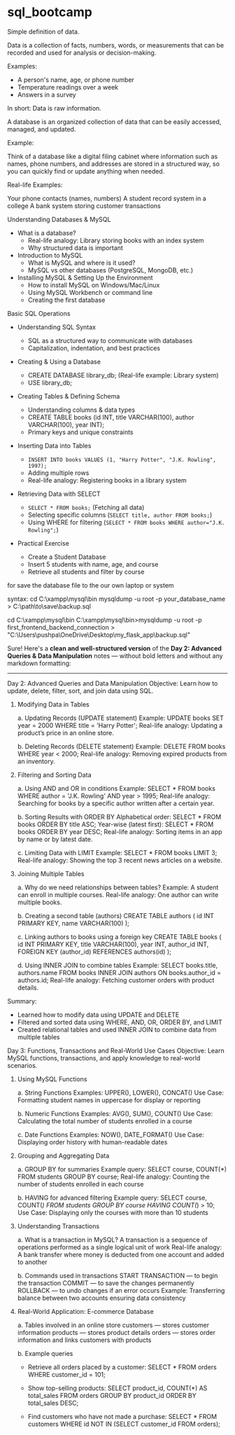 # sql_bootcamp


Simple definition of data.

Data is a collection of facts, numbers, words, or measurements that can be recorded and used for analysis or decision-making.

Examples:

* A person's name, age, or phone number
* Temperature readings over a week
* Answers in a survey

In short: Data is raw information.


A database is an organized collection of data that can be easily accessed, managed, and updated.

Example:

Think of a database like a digital filing cabinet where information such as names, phone numbers, and addresses are stored in a structured way, so you can quickly find or update anything when needed.

Real-life Examples:

 Your phone contacts (names, numbers)
 A student record system in a college
 A bank system storing customer transactions



Understanding Databases & MySQL

- What is a database?
    - Real-life analogy: Library storing books with an index system
    - Why structured data is important
- Introduction to MySQL
    - What is MySQL and where is it used?
    - MySQL vs other databases (PostgreSQL, MongoDB, etc.)
- Installing MySQL & Setting Up the Environment
    - How to install MySQL on Windows/Mac/Linux
    - Using MySQL Workbench or command line
    - Creating the first database

Basic SQL Operations

- Understanding SQL Syntax
    - SQL as a structured way to communicate with databases
    - Capitalization, indentation, and best practices
  

- Creating & Using a Database
    - CREATE DATABASE library_db; (Real-life example: Library system)
    - USE library_db;
      
- Creating Tables & Defining Schema
  - Understanding columns & data types
  - CREATE TABLE books (id INT, title VARCHAR(100), author VARCHAR(100), year INT);
  - Primary keys and unique constraints
- Inserting Data into Tables
    - `INSERT INTO books VALUES (1, "Harry Potter", "J.K. Rowling", 1997);`
    - Adding multiple rows
    - Real-life analogy: Registering books in a library system
- Retrieving Data with SELECT
    - `SELECT * FROM books;` (Fetching all data)
    - Selecting specific columns (`SELECT title, author FROM books;`)
    - Using WHERE for filtering (`SELECT * FROM books WHERE author="J.K. Rowling";`)
- Practical Exercise
    - Create a Student Database
    - Insert 5 students with name, age, and course
    - Retrieve all students and filter by course



for save the database file to the our own laptop or system

syntax:
cd C:\xampp\mysql\bin
mysqldump -u root -p your_database_name > C:\path\to\save\backup.sql


cd C:\xampp\mysql\bin
C:\xampp\mysql\bin>mysqldump -u root -p first_frontend_backend_connection > "C:\Users\pushpa\OneDrive\Desktop\my_flask_app\backup.sql"

Sure! Here's a **clean and well-structured version** of the **Day 2: Advanced Queries & Data Manipulation** notes — without bold letters and without any markdown formatting:

---

Day 2: Advanced Queries and Data Manipulation
Objective: Learn how to update, delete, filter, sort, and join data using SQL.

1. Modifying Data in Tables

   a. Updating Records (UPDATE statement)
   Example:
   UPDATE books SET year = 2000 WHERE title = 'Harry Potter';
   Real-life analogy: Updating a product’s price in an online store.

   b. Deleting Records (DELETE statement)
   Example:
   DELETE FROM books WHERE year < 2000;
   Real-life analogy: Removing expired products from an inventory.

2. Filtering and Sorting Data

   a. Using AND and OR in conditions
   Example:
   SELECT \* FROM books WHERE author = 'J.K. Rowling' AND year > 1995;
   Real-life analogy: Searching for books by a specific author written after a certain year.

   b. Sorting Results with ORDER BY
   Alphabetical order:
   SELECT \* FROM books ORDER BY title ASC;
   Year-wise (latest first):
   SELECT \* FROM books ORDER BY year DESC;
   Real-life analogy: Sorting items in an app by name or by latest date.

   c. Limiting Data with LIMIT
   Example:
   SELECT \* FROM books LIMIT 3;
   Real-life analogy: Showing the top 3 recent news articles on a website.

3. Joining Multiple Tables

   a. Why do we need relationships between tables?
   Example: A student can enroll in multiple courses.
   Real-life analogy: One author can write multiple books.

   b. Creating a second table (authors)
   CREATE TABLE authors (
   id INT PRIMARY KEY,
   name VARCHAR(100)
   );

   c. Linking authors to books using a foreign key
   CREATE TABLE books (
   id INT PRIMARY KEY,
   title VARCHAR(100),
   year INT,
   author\_id INT,
   FOREIGN KEY (author\_id) REFERENCES authors(id)
   );

   d. Using INNER JOIN to combine tables
   Example:
   SELECT books.title, authors.name
   FROM books
   INNER JOIN authors ON books.author\_id = authors.id;
   Real-life analogy: Fetching customer orders with product details.

Summary:

* Learned how to modify data using UPDATE and DELETE
* Filtered and sorted data using WHERE, AND, OR, ORDER BY, and LIMIT
* Created relational tables and used INNER JOIN to combine data from multiple tables




Day 3: Functions, Transactions and Real-World Use Cases
Objective: Learn MySQL functions, transactions, and apply knowledge to real-world scenarios.

1. Using MySQL Functions

   a. String Functions
   Examples: UPPER(), LOWER(), CONCAT()
   Use Case: Formatting student names in uppercase for display or reporting

   b. Numeric Functions
   Examples: AVG(), SUM(), COUNT()
   Use Case: Calculating the total number of students enrolled in a course

   c. Date Functions
   Examples: NOW(), DATE\_FORMAT()
   Use Case: Displaying order history with human-readable dates

2. Grouping and Aggregating Data

   a. GROUP BY for summaries
   Example query:
   SELECT course, COUNT(\*) FROM students GROUP BY course;
   Real-life analogy: Counting the number of students enrolled in each course

   b. HAVING for advanced filtering
   Example query:
   SELECT course, COUNT(*) FROM students GROUP BY course HAVING COUNT(*) > 10;
   Use Case: Displaying only the courses with more than 10 students

3. Understanding Transactions

   a. What is a transaction in MySQL?
   A transaction is a sequence of operations performed as a single logical unit of work
   Real-life analogy: A bank transfer where money is deducted from one account and added to another

   b. Commands used in transactions
   START TRANSACTION — to begin the transaction
   COMMIT — to save the changes permanently
   ROLLBACK — to undo changes if an error occurs
   Example: Transferring balance between two accounts ensuring data consistency

4. Real-World Application: E-commerce Database

   a. Tables involved in an online store
   customers — stores customer information
   products — stores product details
   orders — stores order information and links customers with products

   b. Example queries

   * Retrieve all orders placed by a customer:
     SELECT \* FROM orders WHERE customer\_id = 101;

   * Show top-selling products:
     SELECT product\_id, COUNT(\*) AS total\_sales
     FROM orders
     GROUP BY product\_id
     ORDER BY total\_sales DESC;

   * Find customers who have not made a purchase:
     SELECT \* FROM customers
     WHERE id NOT IN (SELECT customer\_id FROM orders);




